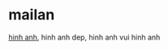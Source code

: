 mailan
======

<a href="http://hinhanhz.blogspot.com/">hinh anh</a>, hinh anh dep, hinh anh vui
hinh anh
